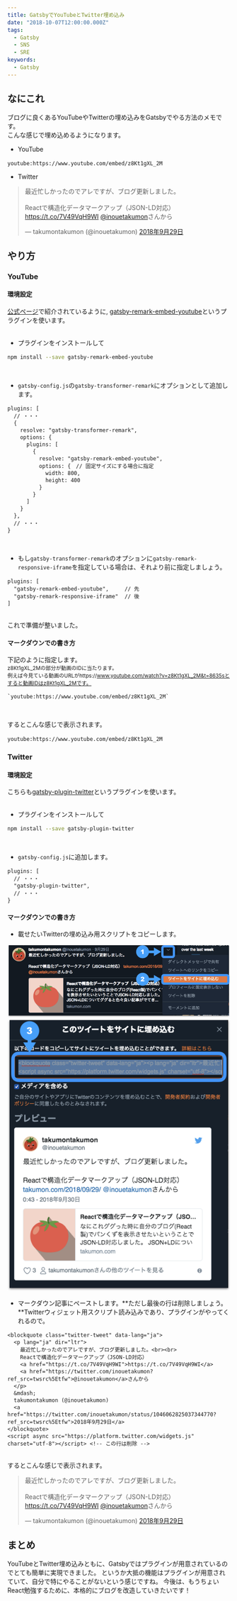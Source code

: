 ```yaml
---
title: GatsbyでYouTubeとTwitter埋め込み
date: "2018-10-07T12:00:00.000Z"
tags:
  - Gatsby
  - SNS
  - SRE
keywords:
  - Gatsby
---
```


## なにこれ
ブログに良くあるYouTubeやTwitterの埋め込みをGatsbyでやる方法のメモです。<br>
こんな感じで埋め込めるようになります。

* YouTube

`youtube:https://www.youtube.com/embed/z8Kt1gXL_2M`

* Twitter

<blockquote class="twitter-tweet" data-lang="ja"><p lang="ja" dir="ltr">最近忙しかったのでアレですが、ブログ更新しました。<br><br>Reactで構造化データマークアップ（JSON-LD対応） <a href="https://t.co/7V49VqH9WI">https://t.co/7V49VqH9WI</a> <a href="https://twitter.com/inouetakumon?ref_src=twsrc%5Etfw">@inouetakumon</a>さんから</p>&mdash; takumontakumon (@inouetakumon) <a href="https://twitter.com/inouetakumon/status/1046062825037344770?ref_src=twsrc%5Etfw">2018年9月29日</a></blockquote>


## やり方
### YouTube
#### 環境設定
[公式ページ](https://www.gatsbyjs.org/packages/gatsby-remark-embed-youtube/?=youtube)で紹介されているように,
[gatsby-remark-embed-youtube](https://github.com/ntwcklng/gatsby-remark-embed-youtube)というプラグインを使います。<br>
<br>

* プラグインをインストールして

```bash
npm install --save gatsby-remark-embed-youtube
```

<br>

* `gatsby-config.js`の`gatsby-transformer-remark`にオプションとして追加します。

```javascript{7-13}
plugins: [
  // ・・・
  {
    resolve: "gatsby-transformer-remark",
    options: {
      plugins: [
        {
          resolve: "gatsby-remark-embed-youtube",
          options: {　// 固定サイズにする場合に指定
            width: 800,
            height: 400
          }
        }
      ]
    }
  },
  // ・・・
}
```

<br>

* もし`gatsby-transformer-remark`のオプションに`gatsby-remark-responsive-iframe`を指定している場合は、それより前に指定しましょう。

```javascript{2}
plugins: [
  "gatsby-remark-embed-youtube",     // 先
  "gatsby-remark-responsive-iframe"  // 後
]
```

<br>
これで準備が整いました。

#### マークダウンでの書き方

下記のように指定します。<br>
<small>
z8Kt1gXL_2Mの部分が動画のIDに当たります。<br>
例えば今見ている動画のURLがhttps://www.youtube.com/watch?v=z8Kt1gXL_2M&t=8635sとすると動画IDはz8Kt1gXL_2Mです。
</small>


```
`youtube:https://www.youtube.com/embed/z8Kt1gXL_2M`
```

<br>

するとこんな感じで表示されます。

`youtube:https://www.youtube.com/embed/z8Kt1gXL_2M`


### Twitter
#### 環境設定

こちらも[gatsby-plugin-twitter](https://github.com/gatsbyjs/gatsby/tree/master/packages/gatsby-plugin-twitter)というプラグインを使います。<br>
<br>

* プラグインをインストールして

```bash
npm install --save gatsby-plugin-twitter
```

<br>

* `gatsby-config.js`に追加します。

```javascript{3}
plugins: [
  // ・・・
  "gatsby-plugin-twitter",
  // ・・・
}
```

#### マークダウンでの書き方

* 載せたいTwitterの埋め込み用スクリプトをコピーします。

![twitterurl1](./twitterurl-1.png)
![twitterurl2](./twitterurl-2.png)

* マークダウン記事にペーストします。**ただし最後の行は削除しましょう。**Twitterウィジェット用スクリプト読み込みであり、プラグインがやってくれるので。

```html{12}
<blockquote class="twitter-tweet" data-lang="ja">
  <p lang="ja" dir="ltr">
    最近忙しかったのでアレですが、ブログ更新しました。<br><br>
    Reactで構造化データマークアップ（JSON-LD対応）
    <a href="https://t.co/7V49VqH9WI">https://t.co/7V49VqH9WI</a>
    <a href="https://twitter.com/inouetakumon?ref_src=twsrc%5Etfw">@inouetakumon</a>さんから
  </p>
  &mdash;
  takumontakumon (@inouetakumon)
  <a href="https://twitter.com/inouetakumon/status/1046062825037344770?ref_src=twsrc%5Etfw">2018年9月29日</a>
</blockquote>
<script async src="https://platform.twitter.com/widgets.js" charset="utf-8"></script> <!-- この行は削除 -->
```

<br>
するとこんな感じで表示されます。
<br>

<blockquote class="twitter-tweet" data-lang="ja"><p lang="ja" dir="ltr">最近忙しかったのでアレですが、ブログ更新しました。<br><br>Reactで構造化データマークアップ（JSON-LD対応） <a href="https://t.co/7V49VqH9WI">https://t.co/7V49VqH9WI</a> <a href="https://twitter.com/inouetakumon?ref_src=twsrc%5Etfw">@inouetakumon</a>さんから</p>&mdash; takumontakumon (@inouetakumon) <a href="https://twitter.com/inouetakumon/status/1046062825037344770?ref_src=twsrc%5Etfw">2018年9月29日</a></blockquote>


## まとめ
YouTubeとTwitter埋め込みともに、Gatsbyではプラグインが用意されているのでとても簡単に実現できました。
というか大抵の機能はプラグインが用意されていて、自分で特にやることがないという感じですね。
今後は、もうちょいReact勉強するために、本格的にブログを改造していきたいです！

